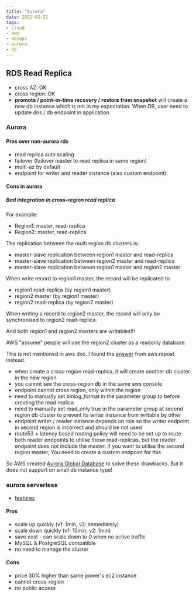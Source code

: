```yaml
---
title: "Aurora"
date: 2022-02-21
tags:
- cloud
- aws
- devops
- aurora
- db
---
```


## RDS Read Replica

* cross AZ: OK
* cross region: OK
* **promote / point-in-time recovery / restore from snapshot** will create a new db instance which is not in my expectation. When DR, user need to update dns / db endpoint in application

### Aurora

#### Pros over non-aurora rds

* read replica auto scaling
* failover (failover master to read replica in same region)
* multi-az by default
* endpoint for writer and reader instance (also custom endpoint)

#### Cons in aurora

##### Bad integration in cross-region read replica

For example:

* Region1: master, read-replica
* Region2: master, read-replica

The replication between the multi region db clusters is:
* master-slave replication between region1 master and read-replica
* master-slave replication between region2 master and read-replica
* master-slave replication between region1 master and region2 master

When write record to region1 master, the record will be replicated to 
* region1 read-replica (by region1 master)
* region2 master (by region1 master)
* region2 read-replica (by region2 master)

When writing a record to region2 master, the record will only be synchronised to region2 read-replica. 

And both region1 and region2 masters are writables!!!

AWS "assume" people will use the region2 cluster as a readonly database. 

This is not mentioned in aws doc. I found the [answer](https://repost.aws/questions/QUrCbnj0u4TWaz-A1uR-QDPQ/aurora-create-cross-region-read-replica-vs-add-region) from aws:repost instead.

* when create a cross-region read-replica, it will create another db cluster in the new region
* you cannot see the cross-region db in the same aws console
* endpoint cannot cross region, only within the region
* need to manually set binlog_format in the parameter group to before creating the read replica
* need to manually set read_only true in the parameter group at second region db cluster to prevent its writer instance from writable by other
* endpoint writer / reader instance depends on role so the writer endpoint in second region is incorrect and should be not used
* route53 + latency based routing policy will need to be set up to route both reader endpoints to utilise those read-replicas. but the reader endpoint does not include the master. if you want to utilise the second region master, You need to create a custom endpoint for this

So AWS created [Aurora Global Database](https://docs.aws.amazon.com/AmazonRDS/latest/AuroraUserGuide/aurora-global-database-connecting.html) to solve these drawbacks. But it does not support on small db instance type!

### aurora serverless

* [features](https://aws.amazon.com/rds/aurora/pricing/)

#### Pros

* scale up quickly (v1: 1min, v2: immediately)
* scale down quickly (v1: 15min, v2: 1min)
* save cost - can scale down to 0 when no active traffic 
* MySQL & PostgreSQL compatible
* no need to manage the cluster

#### Cons

* price 30% higher than same power's ec2 instance
* cannot cross-region
* no public access
